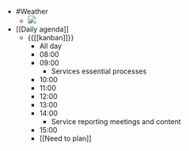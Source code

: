 - #Weather
    - ![](https://firebasestorage.googleapis.com/v0/b/firescript-577a2.appspot.com/o/imgs%2Fapp%2FDavidsroam%2FVjvji18BuD.png?alt=media&token=38c02552-ba0a-4e5a-bf87-3f997388e124)
- [[Daily agenda]]
    - {{[[kanban]]}}
        - All day
        - 08:00
        - 09:00
            - Services essential processes
        - 10:00
        - 11:00
        - 12:00
        - 13:00
        - 14:00
            - Service reporting meetings and content
        - 15:00
        - [[Need to plan]]
